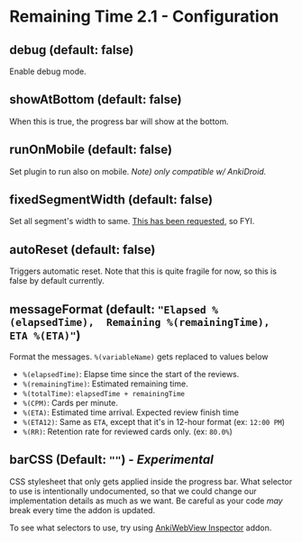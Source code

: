 # Remaining Time 2.1 - Configuration

## debug (default: false)
Enable debug mode.

## showAtBottom (default: false)

When this is true, the progress bar will show at the bottom.

## runOnMobile (default: false)

Set plugin to run also on mobile. *Note) only compatible w/ AnkiDroid.*

## fixedSegmentWidth (default: false)

Set all segment's width to same. [This has been requested](https://github.com/trgkanki/remaining_time/issues/25), so FYI.

## autoReset (default: false)

Triggers automatic reset. Note that this is quite fragile for now, so this is false by default currently.

## messageFormat (default: `"Elapsed %(elapsedTime),  Remaining %(remainingTime), ETA %(ETA)"`)

Format the messages. `%(variableName)` gets replaced to values below

- `%(elapsedTime)`: Elapse time since the start of the reviews.
- `%(remainingTime)`: Estimated remaining time.
- `%(totalTime)`: `elapsedTime + remainingTime`
- `%(CPM)`: Cards per minute.
- `%(ETA)`: Estimated time arrival. Expected review finish time
- `%(ETA12)`: Same as `ETA`, except that it's in 12-hour format (ex: `12:00 PM`)
- `%(RR)`: Retention rate for reviewed cards only. (ex: `80.0%`)

## barCSS (Default: `""`) - *Experimental*

CSS stylesheet that only gets applied inside the progress bar. What selector to use is intentionally undocumented, so that we could change our implementation details as much as we want. Be careful as your code *may* break every time the addon is updated.

To see what selectors to use, try using [AnkiWebView Inspector](https://ankiweb.net/shared/info/31746032) addon.
